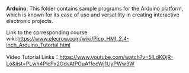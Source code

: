 **Arduino**: This folder contains sample programs for the Arduino platform, which is known for its ease of use and versatility in creating interactive electronic projects.



Link to the corresponding course wiki:https://www.elecrow.com/wiki/Pico_HMI_2.4-inch_Arduino_Tutorial.html



Video Tutorial Links：https://www.youtube.com/watch?v=5lLdKOjR-Lo&list=PLwh4PlcPx2GdvAtPGuAf1ocWj1UyPWw3W

